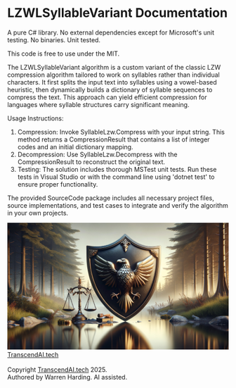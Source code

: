 
# LZWLSyllableVariant Documentation

A pure C# library. No external dependencies except for Microsoft's unit testing. No binaries. Unit tested.

This code is free to use under the MIT.

The LZWLSyllableVariant algorithm is a custom variant of the classic LZW compression algorithm tailored to work on syllables rather than individual characters. It first splits the input text into syllables using a vowel-based heuristic, then dynamically builds a dictionary of syllable sequences to compress the text. This approach can yield efficient compression for languages where syllable structures carry significant meaning.

Usage Instructions:
1. Compression: Invoke SyllableLzw.Compress with your input string. This method returns a CompressionResult that contains a list of integer codes and an initial dictionary mapping.
2. Decompression: Use SyllableLzw.Decompress with the CompressionResult to reconstruct the original text.
3. Testing: The solution includes thorough MSTest unit tests. Run these tests in Visual Studio or with the command line using 'dotnet test' to ensure proper functionality.

The provided SourceCode package includes all necessary project files, source implementations, and test cases to integrate and verify the algorithm in your own projects.

![AI Image](aiimage.jpg)
[TranscendAI.tech](https://TranscendAI.tech)<br>
<br>
Copyright [TranscendAI.tech](https://TranscendAI.tech) 2025.</br>
Authored by Warren Harding. AI assisted.</br>

